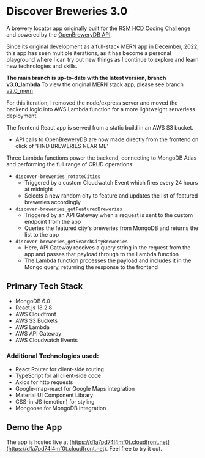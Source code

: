 # Discover Breweries 3.0

A brewery locator app originally built for the [RSM HCD Coding Challenge](<https://rsm-hcd-coding-challenge.s3.amazonaws.com/requirements/RSM+HCD+Coding+Challenge+Instructions+(1).pdf>) and powered by the [OpenBreweryDB API](https://www.openbrewerydb.org/documentation).

Since its original development as a full-stack MERN app in December, 2022, this app has seen multiple iterations, as it has become a personal playground where I can try out new things as I continue to explore and learn new technologies and skills.

**The main branch is up-to-date with the latest version, branch v3.0_lambda**
To view the original MERN stack app, please see branch [v2.0_mern](https://github.com/sds-smith/discover-breweries/tree/v2.0_mern)

For this iteration, I removed the node/express server and moved the backend logic into AWS Lambda function for a more lightweight serverless deployment.

The frontend React app is served from a static build in an AWS S3 bucket.

- API calls to OpenBreweryDB are now made directly from the frontend on click of 'FIND BREWERIES NEAR ME'

Three Lambda functions power the backend, connecting to MongoDB Atlas and performing the full range of CRUD operations:

- `discover-breweries_rotateCities`
  - Triggered by a custom Cloudwatch Event which fires every 24 hours at midnight
  - Selects a new random city to feature and updates the list of featured breweries accordingly
- `discover-breweries_getFeaturedBreweries`
  - Triggered by an API Gateway when a request is sent to the custom endpoint from the app
  - Queries the featured city's breweries from MongoDB and returns the list to the app
- `discover-breweries_getSearchCityBreweries`
  - Here, API Gateway receives a query string in the request from the app and passes that payload through to the Lambda function
  - The Lambda function processes the payload and includes it in the Mongo query, returning the response to the frontend

## Primary Tech Stack

- MongoDB 6.0
- React.js 18.2.8
- AWS Cloudfront
- AWS S3 Buckets
- AWS Lambda
- AWS API Gateway
- AWS Cloudwatch Events

### Additional Technologies used:

- React Router for client-side routing
- TypeScript for all client-side code
- Axios for http requests
- Google-map-react for Google Maps integration
- Material UI Component Library
- CSS-in-JS (emotion) for styling
- Mongoose for MongoDB integration

## Demo the App

The app is hosted live at [https://d1a7pd74l4mf0t.cloudfront.net](https://d1a7pd74l4mf0t.cloudfront.net). Feel free to try it out.
